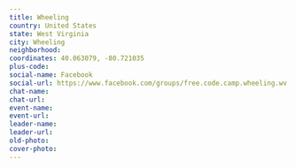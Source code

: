 ```yaml
---
title: Wheeling
country: United States
state: West Virginia
city: Wheeling
neighborhood: 
coordinates: 40.063079, -80.721035
plus-code:
social-name: Facebook
social-url: https://www.facebook.com/groups/free.code.camp.wheeling.wv
chat-name:
chat-url:
event-name:
event-url:
leader-name:
leader-url:
old-photo: 
cover-photo:
---
```

